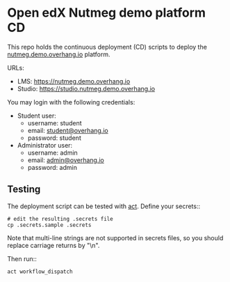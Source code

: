 # Open edX Nutmeg demo platform CD

This repo holds the continuous deployment (CD) scripts to deploy the [nutmeg.demo.overhang.io](https://nutmeg.demo.overhang.io) platform.

URLs:

- LMS: https://nutmeg.demo.overhang.io
- Studio: https://studio.nutmeg.demo.overhang.io

You may login with the following credentials:

- Student user:
    - username: student
    - email: student@overhang.io
    - password: student
- Administrator user:
    - username: admin
    - email: admin@overhang.io
    - password: admin

## Testing

The deployment script can be tested with [act](https://github.com/nektos/act). Define your secrets::

    # edit the resulting .secrets file
    cp .secrets.sample .secrets

Note that multi-line strings are not supported in secrets files, so you should replace carriage returns by "\n".

Then run::

    act workflow_dispatch
